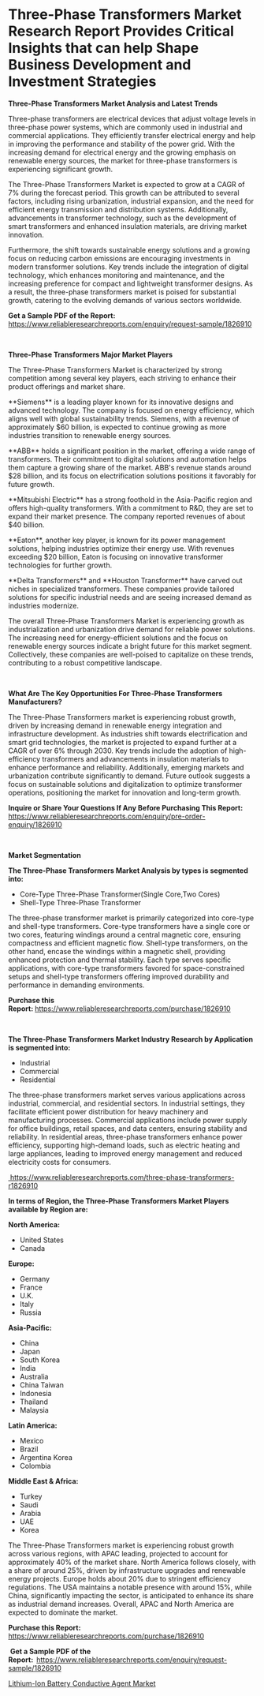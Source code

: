 <p><h1>Three-Phase Transformers Market Research Report Provides Critical Insights that can help Shape Business Development and Investment Strategies</h1></p><p><strong>Three-Phase Transformers Market Analysis and Latest Trends</strong></p>
<p><p>Three-phase transformers are electrical devices that adjust voltage levels in three-phase power systems, which are commonly used in industrial and commercial applications. They efficiently transfer electrical energy and help in improving the performance and stability of the power grid. With the increasing demand for electrical energy and the growing emphasis on renewable energy sources, the market for three-phase transformers is experiencing significant growth.</p><p>The Three-Phase Transformers Market is expected to grow at a CAGR of 7% during the forecast period. This growth can be attributed to several factors, including rising urbanization, industrial expansion, and the need for efficient energy transmission and distribution systems. Additionally, advancements in transformer technology, such as the development of smart transformers and enhanced insulation materials, are driving market innovation.</p><p>Furthermore, the shift towards sustainable energy solutions and a growing focus on reducing carbon emissions are encouraging investments in modern transformer solutions. Key trends include the integration of digital technology, which enhances monitoring and maintenance, and the increasing preference for compact and lightweight transformer designs. As a result, the three-phase transformers market is poised for substantial growth, catering to the evolving demands of various sectors worldwide.</p></p>
<p><strong>Get a Sample PDF of the Report:&nbsp;</strong> <a href="https://www.reliableresearchreports.com/enquiry/request-sample/1826910?utm_campaign=3253&utm_medium=2&utm_source=Github&utm_content=ia&utm_term=07042025&utm_id=three-phase-transformers">https://www.reliableresearchreports.com/enquiry/request-sample/1826910</a></p>
<p>&nbsp;</p>
<p><strong>Three-Phase Transformers Major Market Players</strong></p>
<p><p>The Three-Phase Transformers Market is characterized by strong competition among several key players, each striving to enhance their product offerings and market share. </p><p>**Siemens** is a leading player known for its innovative designs and advanced technology. The company is focused on energy efficiency, which aligns well with global sustainability trends. Siemens, with a revenue of approximately $60 billion, is expected to continue growing as more industries transition to renewable energy sources.</p><p>**ABB** holds a significant position in the market, offering a wide range of transformers. Their commitment to digital solutions and automation helps them capture a growing share of the market. ABB's revenue stands around $28 billion, and its focus on electrification solutions positions it favorably for future growth.</p><p>**Mitsubishi Electric** has a strong foothold in the Asia-Pacific region and offers high-quality transformers. With a commitment to R&D, they are set to expand their market presence. The company reported revenues of about $40 billion. </p><p>**Eaton**, another key player, is known for its power management solutions, helping industries optimize their energy use. With revenues exceeding $20 billion, Eaton is focusing on innovative transformer technologies for further growth.</p><p>**Delta Transformers** and **Houston Transformer** have carved out niches in specialized transformers. These companies provide tailored solutions for specific industrial needs and are seeing increased demand as industries modernize.</p><p>The overall Three-Phase Transformers Market is experiencing growth as industrialization and urbanization drive demand for reliable power solutions. The increasing need for energy-efficient solutions and the focus on renewable energy sources indicate a bright future for this market segment. Collectively, these companies are well-poised to capitalize on these trends, contributing to a robust competitive landscape.</p></p>
<p>&nbsp;</p>
<p><strong>What Are The Key Opportunities For Three-Phase Transformers Manufacturers?</strong></p>
<p><p>The Three-Phase Transformers market is experiencing robust growth, driven by increasing demand in renewable energy integration and infrastructure development. As industries shift towards electrification and smart grid technologies, the market is projected to expand further at a CAGR of over 6% through 2030. Key trends include the adoption of high-efficiency transformers and advancements in insulation materials to enhance performance and reliability. Additionally, emerging markets and urbanization contribute significantly to demand. Future outlook suggests a focus on sustainable solutions and digitalization to optimize transformer operations, positioning the market for innovation and long-term growth.</p></p>
<p><strong>Inquire or Share Your Questions If Any Before Purchasing This Report:</strong> <a href="https://www.reliableresearchreports.com/enquiry/pre-order-enquiry/1826910?utm_campaign=3253&utm_medium=2&utm_source=Github&utm_content=ia&utm_term=07042025&utm_id=three-phase-transformers">https://www.reliableresearchreports.com/enquiry/pre-order-enquiry/1826910</a></p>
<p>&nbsp;</p>
<p><strong>Market Segmentation</strong></p>
<p><strong>The Three-Phase Transformers Market Analysis by types is segmented into:</strong></p>
<p><ul><li>Core-Type Three-Phase Transformer(Single Core,Two Cores)</li><li>Shell-Type Three-Phase Transformer</li></ul></p>
<p><p>The three-phase transformer market is primarily categorized into core-type and shell-type transformers. Core-type transformers have a single core or two cores, featuring windings around a central magnetic core, ensuring compactness and efficient magnetic flow. Shell-type transformers, on the other hand, encase the windings within a magnetic shell, providing enhanced protection and thermal stability. Each type serves specific applications, with core-type transformers favored for space-constrained setups and shell-type transformers offering improved durability and performance in demanding environments.</p></p>
<p><strong>Purchase this Report:&nbsp;</strong><a href="https://www.reliableresearchreports.com/purchase/1826910?utm_campaign=3253&utm_medium=2&utm_source=Github&utm_content=ia&utm_term=07042025&utm_id=three-phase-transformers">https://www.reliableresearchreports.com/purchase/1826910</a></p>
<p>&nbsp;</p>
<p><strong>The Three-Phase Transformers Market Industry Research by Application is segmented into:</strong></p>
<p><ul><li>Industrial</li><li>Commercial</li><li>Residential</li></ul></p>
<p><p>The three-phase transformers market serves various applications across industrial, commercial, and residential sectors. In industrial settings, they facilitate efficient power distribution for heavy machinery and manufacturing processes. Commercial applications include power supply for office buildings, retail spaces, and data centers, ensuring stability and reliability. In residential areas, three-phase transformers enhance power efficiency, supporting high-demand loads, such as electric heating and large appliances, leading to improved energy management and reduced electricity costs for consumers.</p></p>
<p><a href="https://www.reliableresearchreports.com/three-phase-transformers-r1826910?utm_campaign=3253&utm_medium=2&utm_source=Github&utm_content=ia&utm_term=07042025&utm_id=three-phase-transformers">&nbsp;https://www.reliableresearchreports.com/three-phase-transformers-r1826910</a></p>
<p><strong>In terms of Region, the Three-Phase Transformers Market Players available by Region are:</strong></p>
<p>
    <p> <strong> North America: </strong>
        <ul>
            <li>United States</li>
            <li>Canada</li>
        </ul>
        </p> 
    <p> <strong> Europe: </strong>
        <ul>
            <li>Germany</li>
            <li>France</li>
            <li>U.K.</li>
            <li>Italy</li>
            <li>Russia</li>
        </ul>
        </p> 
    <p> <strong> Asia-Pacific: </strong>
        <ul>
            <li>China</li>
            <li>Japan</li>
            <li>South Korea</li>
            <li>India</li>
            <li>Australia</li>
            <li>China Taiwan</li>
            <li>Indonesia</li>
            <li>Thailand</li>
            <li>Malaysia</li>
        </ul>
        </p> 
    <p> <strong> Latin America: </strong>
        <ul>
            <li>Mexico</li>
            <li>Brazil</li>
            <li>Argentina Korea</li>
            <li>Colombia</li>
        </ul>
        </p> 
    <p> <strong> Middle East & Africa: </strong>
        <ul>
            <li>Turkey</li>
            <li>Saudi</li>
            <li>Arabia</li>
            <li>UAE</li>
            <li>Korea</li>
        </ul>
    </p>
    </p>
<p><p>The Three-Phase Transformers market is experiencing robust growth across various regions, with APAC leading, projected to account for approximately 40% of the market share. North America follows closely, with a share of around 25%, driven by infrastructure upgrades and renewable energy projects. Europe holds about 20% due to stringent efficiency regulations. The USA maintains a notable presence with around 15%, while China, significantly impacting the sector, is anticipated to enhance its share as industrial demand increases. Overall, APAC and North America are expected to dominate the market.</p></p>
<p><strong>Purchase this Report: </strong><a href="https://www.reliableresearchreports.com/purchase/1826910?utm_campaign=3253&utm_medium=2&utm_source=Github&utm_content=ia&utm_term=07042025&utm_id=three-phase-transformers">https://www.reliableresearchreports.com/purchase/1826910</a></p>
<p>&nbsp;<strong>Get a Sample PDF of the Report:&nbsp;&nbsp;</strong><a href="https://www.reliableresearchreports.com/enquiry/request-sample/1826910?utm_campaign=3253&utm_medium=2&utm_source=Github&utm_content=ia&utm_term=07042025&utm_id=three-phase-transformers">https://www.reliableresearchreports.com/enquiry/request-sample/1826910</a></p>
<p><strong></strong></p>
<p><p><a href="https://github.com/biyajausenik/Market-Research-Report-List-1/blob/main/lithium-ion-battery-conductive-agent-market.md?utm_campaign=3253&utm_medium=2&utm_source=Github&utm_content=ia&utm_term=07042025&utm_id=three-phase-transformers">Lithium-Ion Battery Conductive Agent Market</a></p></p>